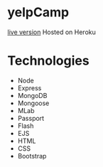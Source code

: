 # yelpCamp
[live version](https://serene-escarpment-78812.herokuapp.com/)
Hosted on Heroku
# Technologies
- Node 
- Express
- MongoDB
- Mongoose
- MLab
- Passport
- Flash
- EJS
- HTML
- CSS
- Bootstrap

